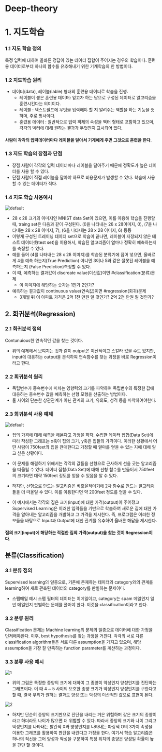 # Deep-theory
# 1. 지도학습 
### 1.1 지도 학습 정의
특정 입력에 대하여 올바른 정답이 있는 데이터 집합이 주어지는 경우의 학습이다.
훈련용 데이터로부터 하나의 함수를 유추해내기 위한 기계학습의 한 방법이다.

### 1.2 지도학습 원리
- 데이터(data), 레이블(lable) 형태의 훈련용 데이터로 학습을 진행.
  * 레이블이 붙은 훈련용 데이터: 얻고자 하는 답으로 구성된 데이터로 알고리즘을 훈련시킨다는 의미이다.
  * 레이블 : 텍스트필드에 무엇을 입력해야 할 지 알려주는 역할을 하는 기능을 뜻하며, 주로 명사이다.
  * 훈련용 데이터 : 일반적으로 입력 객체의 속성을 벡터 형태로 포함하고 있으며, 각각의 벡터에 대해 원하는 결과가 무엇인지 표시되어 있다.
#### 사람이 각각의 입력데이터마다 레이블을 달아서 기계에게 주면 그것으로 훈련을 한다.

### 1.3 지도 학습의 장점과 단점
* 장점
  사람이 각각의 입력 데이터마다 레이블을 달아주기 때문에 정확도가 높은 데이터를 사용 할 수 있다.
* 단점
  사람이 직접 레이블을 달아야 하므로 비용문제가 발생할 수 있다.
  학습에 사용할 수 있는 데이터가 적다.

### 1.4 지도 학습 사용예시
![default](https://user-images.githubusercontent.com/40047360/44001652-d4ad77bc-9e70-11e8-82e4-fca46559dacd.gif)

- 28 x 28 크기의 이미지인 MNIST data Set이 있으면, 이를 이용해 학습을 진행할 때, traing set은 다음과 같이 구성된다.
  (0을 나타내는 28 x 28이미지, 0), (7을 나타내는 28 x 28 이미지, 7), (6을 나타내는 28 x 28 이미지, 6) 등등
- 이렇게 구성된 트레이닝 데이터 set으로 학습이 끝나면, 레이블이 지정되지 않은 테스트 데이터셋(test set)을 이용해서, 
  학습된 알고리즘이 얼마나 정확히 예측하는지를 측정할 수 있다.
- 예를 들어 (4를 나타내는 28 x 28 이미지)를 학습된 분류기에 집어 넣으면, 올바르게 4를 예측 하는지(True Prediction) 
  아니면 3이나 5와 같은 잘못된 레이블을 예측하는지 (False Prediction)측정할 수 있다.
- 이 때, 예측하는 결과값이 discreate value(이산값)이면 #classification(분류)문제
  * 이 이미지에 해당하는 숫자는 1인가 2인가?
- 예측하는 결과값이 continuous value(연속값)이면 #regression(회귀)문제
  * 3개월 뒤 이 아파트 가격은 2억 1천 만원 일 것인가? 2억 2천 만원 일 것인가?

## 2. 회귀분석(Regression)

### 2.1 회귀분석 정의
Contunuious한 연속적인 값을 찾는 것이다.
- 위의 예제에서 보여지는 것과 같이 output은 이산적이고 스칼라 값을 수도 있지만, 
  input에 대응하는 output을 분석하여 연속함수를 찾는 과정을 바로  Regression이라고 한다.

### 2.2 회귀분석 원리
- 독립변수가 종속변수에 미치는 영향력의 크기를 파악하여 독립변수의 특정한 값에 대응하는 종속변수 값을 예측하는 선형 모형을 산출하는 방법이다.
- 둘 사이의 단순한 상관관계가 아닌 관계의 크기, 유의도, 성격 등을 파악하여야한다.

### 2.3 회귀분석 사용 예제
![default](https://user-images.githubusercontent.com/40047360/44001825-d29494bc-9e73-11e8-9ff9-3bb98be8a5b2.png)

- 집의 가격에 대해 예측을 해본다고 가정을 하자.
  수집한 데이터 집합(Data Set)에 따라 작성한 그래프는 x축이 집의 크기, y축은 집들의 가격이다.
  이러한 상황에서 어떤 사람이 750feet의 집을 판매한다고 가정할 때 얼마를 얻을 수 있는 지에 대해 알고 싶은 상황이다.

- 이 문제를 해결하기 위해서는 각각의 값들을 선형으로 근사하게 선을 긋는 알고리즘을 떠올릴 수 있다.
  데이터 집합(Data Set)에 대해 선형 함수를 만들어서 750feet의 크기라면 대략 150feet 정도를 얻을 수 있음을 알 수 있다.

- 하지만, 선형으로 만드는 알고리즘은 비효율적이기에 2차 함수로 만드는 알고리즘 들을 더 떠올릴 수 있다. 
  이를 이용한다면 약 200feet 정도를 얻을 수 있다.

- 이 예시에서는 각각의 집은 크기(input)에 대한 가격(output)이 주어졌고 Supervised Learning은 이러한 입력들을 기반으로 학습하여 
  새로운 집에 대한 가격을 알아내는 알고리즘을 개발하고 그 가격을 제시한다.
  즉, 프로그램은 이러한 정보들을 바탕으로 Input과 Output에 대한 관계를 유추하여 올바른 해답을 제시한다.
#### 집의 크기(input)에 해당하는 적절한 집의 가격(output)을 찾는 것이 Regression이다.

## 분류(Classification)
### 3.1 분류 정의
Supervised learning의 일종으로, 기존에 존재하는 데이터와 category와의 관계를 learning하여 새로 관측된 데이터의 category를 판별하는 문제이다.
* 스팸메일 예시
  스팸 필터의 데이터는 이메일이고, category는 spam 메일인지 일반 메일인지 판별하는 문제를 풀어야 한다. 이것을 classification이라고 한다.


### 3.2 분류 원리
Classification 문제는 Machine learning의 문제의 일종으로 데이터에 대한 가정을 먼저해야한다. 이후, best hypothesis를 찾는 과정을 거친다.
각각의 서로 다른 classification algorithm들은 서로 다른 assumption을 가지고 있으며, 해당 assumption을 가장 잘 만족하는 function parameter를 
계산하는 과정이다.

### 3.3 분류 사용 예시

![1](https://user-images.githubusercontent.com/40047360/44002026-0cbe2fa6-9e77-11e8-898e-258fcc8be8f6.png)

- 위의 그림은 특정한 종양의 크기에 대하여 그 종양이 악성인지 양성인지를 진단하는 그래프이다. 이 때 4 ~ 5 사이의 모호한 종양 크기가 
  악성인지 양성인지를 구한다고 할 때, 결국 우리가 원하는 결과도 양성 또는 악성의 이산적인 값으로 표현이 된다.
  
![2](https://user-images.githubusercontent.com/40047360/44002028-0dccfae4-9e77-11e8-93c5-15ce779d7823.png)

- 하지만 단순히 종양의 크기만으로 진단을 내리는 거은 위험하며 같은 크기의 종양이라고 하더라도 나이가 많으면 더 위험할 수 있다.
  따라서 종양의 크기와 나이 그리고 악성인지를 나타내는 빨간색 X와 양성인지를 나타내는 파랑색 O의 3가지 속성을 이용한 그래프를 활용하여 판단을 
  내린다고 가정을 한다. 
  여기서 학습 알고리즘은 하나의 직선을 그어 양성과 악성을 구분하여 특정 위치의 종양은 양성일 확률이 높을 판단 할 것이다.

